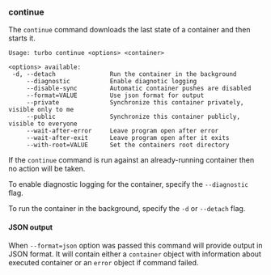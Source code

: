 ### continue

The `continue` command downloads the last state of a container and then starts it.

```
Usage: turbo continue <options> <container>

<options> available:
 -d, --detach               Run the container in the background
     --diagnostic           Enable diagnotic logging
     --disable-sync         Automatic container pushes are disabled
     --format=VALUE         Use json format for output
     --private              Synchronize this container privately, visible only to me
     --public               Synchronize this container publicly, visible to everyone
     --wait-after-error     Leave program open after error
     --wait-after-exit      Leave program open after it exits
     --with-root=VALUE      Set the containers root directory
```

If the `continue` command is run against an already-running container then no action will be taken. 

To enable diagnostic logging for the container, specify the `--diagnostic` flag. 

To run the container in the background, specify the `-d` or `--detach` flag. 

#### JSON output

When `--format=json` option was passed this command will provide output in JSON format. It will contain either a `container` object with information about executed container or an `error` object if command failed.